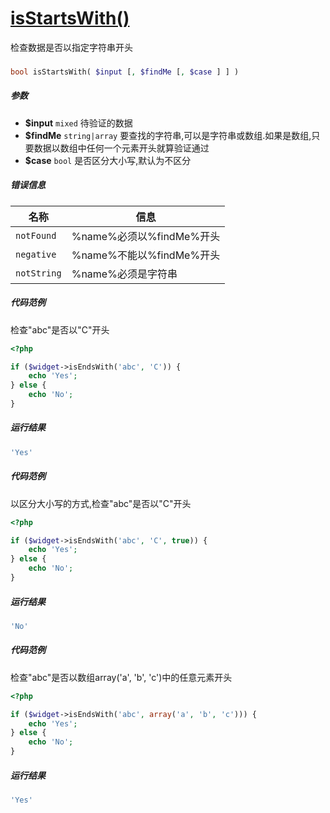[isStartsWith()](http://twinh.github.com/widget/api/isStartsWith)
=================================================================

检查数据是否以指定字符串开头

### 
```php
bool isStartsWith( $input [, $findMe [, $case ] ] )
```

##### 参数
* **$input** `mixed` 待验证的数据
* **$findMe** `string|array` 要查找的字符串,可以是字符串或数组.如果是数组,只要数据以数组中任何一个元素开头就算验证通过
* **$case** `bool` 是否区分大小写,默认为不区分


##### 错误信息
| **名称**              | **信息**                                                       | 
|-----------------------|----------------------------------------------------------------|
| `notFound`            | %name%必须以%findMe%开头                                       |
| `negative`            | %name%不能以%findMe%开头                                       |
| `notString`           | %name%必须是字符串                                             |


##### 代码范例
检查"abc"是否以"C"开头
```php
<?php

if ($widget->isEndsWith('abc', 'C')) {
    echo 'Yes';
} else {
    echo 'No';
}
```
##### 运行结果
```php
'Yes'
```
##### 代码范例
以区分大小写的方式,检查"abc"是否以"C"开头
```php
<?php

if ($widget->isEndsWith('abc', 'C', true)) {
    echo 'Yes';
} else {
    echo 'No';
}
```
##### 运行结果
```php
'No'
```
##### 代码范例
检查"abc"是否以数组array('a', 'b', 'c')中的任意元素开头
```php
<?php

if ($widget->isEndsWith('abc', array('a', 'b', 'c'))) {
    echo 'Yes';
} else {
    echo 'No';
}
```
##### 运行结果
```php
'Yes'
```

